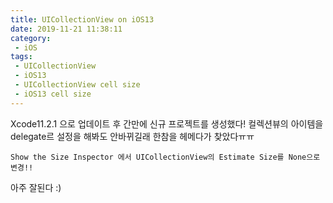 ```yaml
---
title: UICollectionView on iOS13
date: 2019-11-21 11:38:11
category:
 - iOS
tags:
 - UICollectionView
 - iOS13
 - UICollectionView cell size
 - iOS13 cell size
---
```


Xcode11.2.1 으로 업데이트 후 간만에 신규 프로젝트를 생성했다!
컬렉션뷰의 아이템을 delegate르 설정을 해봐도 안바뀌길래 한참을 헤메다가 찾았다ㅠㅠ

```
Show the Size Inspector 에서 UICollectionView의 Estimate Size를 None으로 변경!!
```

아주 잘된다 :)


